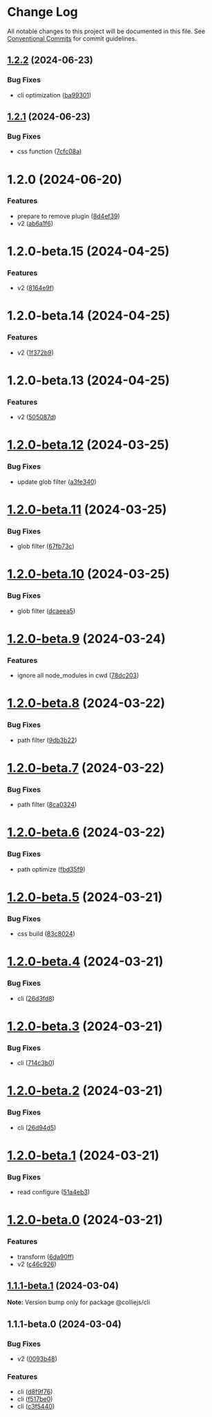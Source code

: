 # Change Log

All notable changes to this project will be documented in this file. See [Conventional Commits](https://conventionalcommits.org) for commit guidelines.

## [1.2.2](https://github.com/colliejs/colliejs/compare/@colliejs/cli@1.2.1...@colliejs/cli@1.2.2) (2024-06-23)

### Bug Fixes

- cli optimization ([ba99301](https://github.com/colliejs/colliejs/commit/ba9930133f3e17be878cee05b17a5899f3d2eac6))

## [1.2.1](https://github.com/colliejs/colliejs/compare/@colliejs/cli@1.2.0...@colliejs/cli@1.2.1) (2024-06-23)

### Bug Fixes

- css function ([7cfc08a](https://github.com/colliejs/colliejs/commit/7cfc08aac8bbc8aee405379df1491736214d5176))

# 1.2.0 (2024-06-20)

### Features

- prepare to remove plugin ([8d4ef39](https://github.com/colliejs/colliejs/commit/8d4ef39c9a110a33b79992846097394b8a5c95ad))
- v2 ([ab6a1f6](https://github.com/colliejs/colliejs/commit/ab6a1f6aeaee1310cfbfd838ba3354fd64fe035e))

# 1.2.0-beta.15 (2024-04-25)

### Features

- v2 ([8164e9f](https://github.com/colliejs/colliejs/commit/8164e9fcaba5bb8786fb9172e4f9e7a8178ba2f6))

# 1.2.0-beta.14 (2024-04-25)

### Features

- v2 ([1f372b9](https://github.com/colliejs/colliejs/commit/1f372b9b9c55a33893a0743aef1e4c24488657aa))

# 1.2.0-beta.13 (2024-04-25)

### Features

- v2 ([505087d](https://github.com/colliejs/colliejs/commit/505087da313647eab7bafe72b571c5d6f0df34e1))

# [1.2.0-beta.12](https://github.com/colliejs/colliejs/compare/@colliejs/cli@1.2.0-beta.11...@colliejs/cli@1.2.0-beta.12) (2024-03-25)

### Bug Fixes

- update glob filter ([a3fe340](https://github.com/colliejs/colliejs/commit/a3fe34016e83dc2b2cb094bab9ef04113f02b79f))

# [1.2.0-beta.11](https://github.com/colliejs/colliejs/compare/@colliejs/cli@1.2.0-beta.10...@colliejs/cli@1.2.0-beta.11) (2024-03-25)

### Bug Fixes

- glob filter ([67fb73c](https://github.com/colliejs/colliejs/commit/67fb73ca7c56ab389fc28603841b709bfc8846da))

# [1.2.0-beta.10](https://github.com/colliejs/colliejs/compare/@colliejs/cli@1.2.0-beta.9...@colliejs/cli@1.2.0-beta.10) (2024-03-25)

### Bug Fixes

- glob filter ([dcaeea5](https://github.com/colliejs/colliejs/commit/dcaeea5e9d25b7a97278f3e735df0aa417d2991e))

# [1.2.0-beta.9](https://github.com/colliejs/colliejs/compare/@colliejs/cli@1.2.0-beta.8...@colliejs/cli@1.2.0-beta.9) (2024-03-24)

### Features

- ignore all node_modules in cwd ([78dc203](https://github.com/colliejs/colliejs/commit/78dc203dda210229d236b896190256593b4b22cf))

# [1.2.0-beta.8](https://github.com/colliejs/colliejs/compare/@colliejs/cli@1.2.0-beta.7...@colliejs/cli@1.2.0-beta.8) (2024-03-22)

### Bug Fixes

- path filter ([9db3b22](https://github.com/colliejs/colliejs/commit/9db3b2221b6e3d5d0b20e01a82a5b1e6d47ad75b))

# [1.2.0-beta.7](https://github.com/colliejs/colliejs/compare/@colliejs/cli@1.2.0-beta.6...@colliejs/cli@1.2.0-beta.7) (2024-03-22)

### Bug Fixes

- path filter ([8ca0324](https://github.com/colliejs/colliejs/commit/8ca0324db7d58d52100d1ded9d245b795b1844fe))

# [1.2.0-beta.6](https://github.com/colliejs/colliejs/compare/@colliejs/cli@1.2.0-beta.5...@colliejs/cli@1.2.0-beta.6) (2024-03-22)

### Bug Fixes

- path optimize ([fbd35f9](https://github.com/colliejs/colliejs/commit/fbd35f92fa5fe275ea68bf4c2a333ad6f70413c5))

# [1.2.0-beta.5](https://github.com/colliejs/colliejs/compare/@colliejs/cli@1.2.0-beta.4...@colliejs/cli@1.2.0-beta.5) (2024-03-21)

### Bug Fixes

- css build ([83c8024](https://github.com/colliejs/colliejs/commit/83c8024f2523d9d5076f3839104e59311dea6cac))

# [1.2.0-beta.4](https://github.com/colliejs/colliejs/compare/@colliejs/cli@1.2.0-beta.3...@colliejs/cli@1.2.0-beta.4) (2024-03-21)

### Bug Fixes

- cli ([26d3fd8](https://github.com/colliejs/colliejs/commit/26d3fd86773a124ee18df749582fcd92725ca796))

# [1.2.0-beta.3](https://github.com/colliejs/colliejs/compare/@colliejs/cli@1.2.0-beta.2...@colliejs/cli@1.2.0-beta.3) (2024-03-21)

### Bug Fixes

- cli ([714c3b0](https://github.com/colliejs/colliejs/commit/714c3b028155551d236c7d3c0eb516fca71a6249))

# [1.2.0-beta.2](https://github.com/colliejs/colliejs/compare/@colliejs/cli@1.2.0-beta.1...@colliejs/cli@1.2.0-beta.2) (2024-03-21)

### Bug Fixes

- cli ([26d94d5](https://github.com/colliejs/colliejs/commit/26d94d5f097fc019696f26675f43c993d3457170))

# [1.2.0-beta.1](https://github.com/colliejs/colliejs/compare/@colliejs/cli@1.2.0-beta.0...@colliejs/cli@1.2.0-beta.1) (2024-03-21)

### Bug Fixes

- read configure ([51a4eb3](https://github.com/colliejs/colliejs/commit/51a4eb3c0cde0da3c0e9d9325c09b49e7d0265e4))

# [1.2.0-beta.0](https://github.com/colliejs/colliejs/compare/@colliejs/cli@1.1.1-beta.1...@colliejs/cli@1.2.0-beta.0) (2024-03-21)

### Features

- transform ([6da90ff](https://github.com/colliejs/colliejs/commit/6da90ffbb670ce63283e057271043c9acd680f7b))
- v2 ([c46c926](https://github.com/colliejs/colliejs/commit/c46c92691f6b4a46c10274d400c061990a5475a9))

## [1.1.1-beta.1](https://github.com/colliejs/colliejs/compare/@colliejs/cli@1.1.1-beta.0...@colliejs/cli@1.1.1-beta.1) (2024-03-04)

**Note:** Version bump only for package @colliejs/cli

## 1.1.1-beta.0 (2024-03-04)

### Bug Fixes

- v2 ([0093b48](https://github.com/colliejs/colliejs/commit/0093b489859e7919c0096f7c6adfc491ffbcc0f8))

### Features

- cli ([d8f9f76](https://github.com/colliejs/colliejs/commit/d8f9f76d9c0c62710efef9d15cf17ac010f0410b))
- cli ([f517be0](https://github.com/colliejs/colliejs/commit/f517be0075bb9c8ec8381877cabe7b3e4e87cce6))
- cli ([c3f5440](https://github.com/colliejs/colliejs/commit/c3f5440e960b394dd92d988d594284ba79f1f70f))
